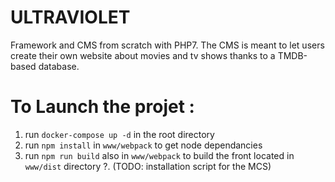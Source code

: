 # ULTRAVIOLET

Framework and CMS from scratch with PHP7.
The CMS is meant to let users create their own website about movies and tv shows thanks to a TMDB-based database.

# To Launch the projet :
1. run `docker-compose up -d` in the root directory
2. run `npm install` in `www/webpack` to get node dependancies
3. run `npm run build` also in `www/webpack` to build the front located in `www/dist` directory
?. (TODO: installation script for the MCS)